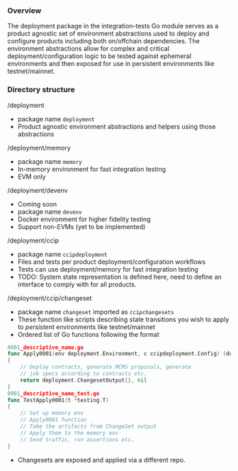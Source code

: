 ### Overview
The deployment package in the integration-tests Go module serves
as a product agnostic set of environment abstractions used
to deploy and configure products including both on/offchain
dependencies. The environment abstractions allow for
complex and critical deployment/configuration logic to be tested
against ephemeral environments and then exposed for use in persistent
environments like testnet/mainnet.

### Directory structure

/deployment
- package name `deployment`
- Product agnostic environment abstractions and helpers using those
  abstractions

/deployment/memory
- package name `memory`
- In-memory environment for fast integration testing
- EVM only

/deployment/devenv
- Coming soon
- package name `devenv`
- Docker environment for higher fidelity testing
- Support non-EVMs (yet to be implemented)

/deployment/ccip
- package name `ccipdeployment`
- Files and tests per product deployment/configuration workflows
- Tests can use deployment/memory for fast integration testing
- TODO: System state representation is defined here, need to define
  an interface to comply with for all products.

/deployment/ccip/changeset
- package name `changeset` imported as `ccipchangesets`
- These function like scripts describing state transitions
  you wish to apply to _persistent_ environments like testnet/mainnet
- Ordered list of Go functions following the format
```Go
0001_descriptive_name.go
func Apply0001(env deployment.Environment, c ccipdeployment.Config) (deployment.ChangesetOutput, error)
{
    // Deploy contracts, generate MCMS proposals, generate
    // job specs according to contracts etc.
    return deployment.ChangesetOutput{}, nil
}
0001_descriptive_name_test.go
func TestApply0001(t *testing.T)
{
    // Set up memory env
    // Apply0001 function
    // Take the artifacts from ChangeSet output
    // Apply them to the memory env
    // Send traffic, run assertions etc.
}
```
- Changesets are exposed and applied via a different repo. 